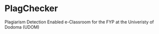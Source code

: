 # PlagChecker
Plagiarism Detection Enabled e-Classroom for the FYP at the Univeristy of Dodoma (UDOM)
